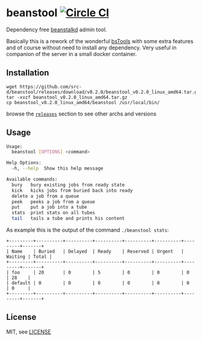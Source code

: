 beanstool [![Circle CI](https://circleci.com/gh/src-d/beanstool.svg?style=svg)](https://circleci.com/gh/src-d/beanstool)
==============================

Dependency free [beanstalkd](http://kr.github.io/beanstalkd/) admin tool.

Basically this is a rework of the wonderful [bsTools](https://github.com/jimbojsb/bstools) with some extra features and of course without need to install any dependency. Very useful in companion of the server in a small docker container.

Installation
------------

```
wget https://github.com/src-d/beanstool/releases/download/v0.2.0/beanstool_v0.2.0_linux_amd64.tar.gz
tar -xvzf beanstool_v0.2.0_linux_amd64.tar.gz
cp beanstool_v0.2.0_linux_amd64/beanstool /usr/local/bin/
```

browse the [`releases`](https://github.com/tyba/beanstool/releases) section to see other archs and versions


Usage
-----

```sh
Usage:
  beanstool [OPTIONS] <command>

Help Options:
  -h, --help  Show this help message

Available commands:
  bury   bury existing jobs from ready state
  kick   kicks jobs from buried back into ready
  delete a job from a queue
  peek   peeks a job from a queue
  put    put a job into a tube
  stats  print stats on all tubes
  tail   tails a tube and prints his content
```

As example this is the output of the command `./beanstool stats`:

```
+---------+----------+----------+----------+----------+----------+---------+-------+
| Name    | Buried   | Delayed  | Ready    | Reserved | Urgent   | Waiting | Total |
+---------+----------+----------+----------+----------+----------+---------+-------+
| foo     | 20       | 0        | 5        | 0        | 0        | 0       | 28    |
| default | 0        | 0        | 0        | 0        | 0        | 0       | 0     |
+---------+----------+----------+----------+----------+----------+---------+-------+
```

License
-------

MIT, see [LICENSE](LICENSE)

